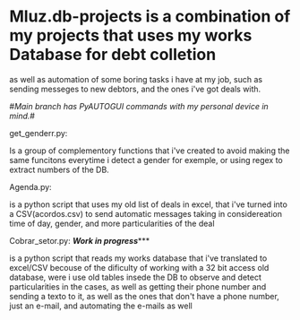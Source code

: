 # Mluz.db-projects is a combination of my projects that uses my works Database for debt colletion
as well as automation of some boring tasks i have at my job, such as sending messeges to new debtors, and the ones i've got deals with.

#*Main branch has PyAUTOGUI commands with my personal device in mind.*#

get_genderr.py:

Is a group of complementory functions that i've created to avoid making the same funcitons everytime i detect a gender for exemple, or using regex to extract numbers of the DB.

Agenda.py:

is a python script that uses my old list of deals in excel, that i've turned into a CSV(acordos.csv) to send automatic messages taking in considereation time of day, gender, and more particularities of the deal 

Cobrar_setor.py:
***********Work in progress**************

is a python script that reads my works database that i've translated to excel/CSV becouse of the dificulty of working with a 32 bit access old database, were i use old tables insede the DB to observe and detect particularities in the cases, as well as  getting their phone number and sending a texto to it, as well as the ones that don't have a phone number, just an e-mail, and automating the e-mails as well 
